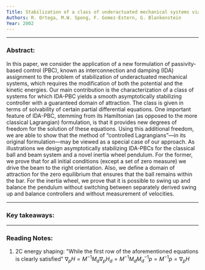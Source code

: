 ```yaml
---
Title: Stabilization of a class of underactuated mechanical systems via interconnection and damping assignment
Authors: R. Ortega, M.W. Spong, F. Gomez-Estern, G. Blankenstein
Year: 2002
---
```

***
### Abstract: 
In this paper, we consider the application of a new formulation of passivity-based control (PBC), known as interconnection and damping (IDA) assignment to the problem of stabilization of underactuated mechanical systems, which requires the modification of both the potential and the kinetic energies. Our main contribution is the characterization of a class of systems for which IDA-PBC yields a smooth asymptotically stabilizing controller with a guaranteed domain of attraction. The class is given in terms of solvability of certain partial differential equations. One important feature of IDA-PBC, stemming from its Hamiltonian (as opposed to the more classical Lagrangian) formulation, is that it provides new degrees of freedom for the solution of these equations. Using this additional freedom, we are able to show that the method of “controlled Lagrangians”—in its original formulation—may be viewed as a special case of our approach. As illustrations we design asymptotically stabilizing IDA-PBCs for the classical ball and beam system and a novel inertia wheel pendulum. For the former, we prove that for all initial conditions (except a set of zero measure) we drive the beam to the right orientation. Also, we define a domain of attraction for the zero equilibrium that ensures that the ball remains within the bar. For the inertia wheel, we prove that it is possible to swing up and balance the pendulum without switching between separately derived swing up and balance controllers and without measurement of velocities.
***
### Key takeaways:


***
### Reading Notes:
1. 2C energy shaping: "While the first row of the aforementioned equations is clearly satisfied" $\nabla_p H = M^{-1}M_d \nabla_p H_d = M^{-1} M_d M_d^{-1} p = M^{-1}p = \nabla_p H$  